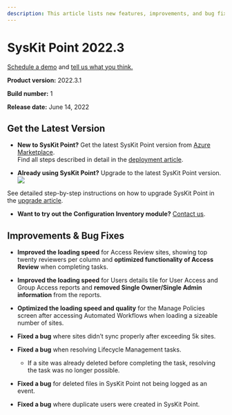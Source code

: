 ```yaml
---
description: This article lists new features, improvements, and bug fixes in SysKit Point version 2022.3.
--- 
```


# SysKit Point 2022.3

[Schedule a demo](https://www.syskit.com/products/point/request-a-demo/) and [tell us what you think.](https://www.syskit.com/company/contact-us/)

**Product version:** 2022.3.1

**Build number:** 1

**Release date:** June 14, 2022

## Get the Latest Version

* **New to SysKit Point?** Get the latest SysKit Point version from [Azure Marketplace](https://azuremarketplace.microsoft.com/en-us/marketplace/apps/syskitltd.syskit_point).<br/>
    Find all steps described in detail in the [deployment article](../installation/deploy-syskit-point.md).
    
* **Already using SysKit Point?** Upgrade to the latest SysKit Point version. <br/>
[![](https://aka.ms/deploytoazurebutton)](https://portal.azure.com/#create/Microsoft.Template/uri/https%3A%2F%2Fsyskitassetsstorage.blob.core.windows.net%2Fpoint%2FUpdateFilesARM%2FPointUpdateTemplate.json)

See detailed step-by-step instructions on how to upgrade SysKit Point in the [upgrade article](../installation/upgrade-syskit-point.md).

* **Want to try out the Configuration Inventory module?** [Contact us](https://www.syskit.com/contact-us/).


## Improvements & Bug Fixes

* **Improved the loading speed** for Access Review sites, showing top twenty reviewers per column and **optimized functionality of Access Review** when completing tasks. 

* **Improved the loading speed** for Users details tile for User Access and Group Access reports and **removed Single Owner/Single Admin information** from the reports. 

* **Optimized the loading speed and quality** for the Manage Policies screen after accessing Automated Workflows when loading a sizeable number of sites.

* **Fixed a bug** where sites didn’t sync properly after exceeding 5k sites. 

* **Fixed a bug** when resolving Lifecycle Management tasks.
  * If a site was already deleted before completing the task, resolving the task was no longer possible.

* **Fixed a bug** for deleted files in SysKit Point not being logged as an event. 

* **Fixed a bug** where duplicate users were created in SysKit Point. 



